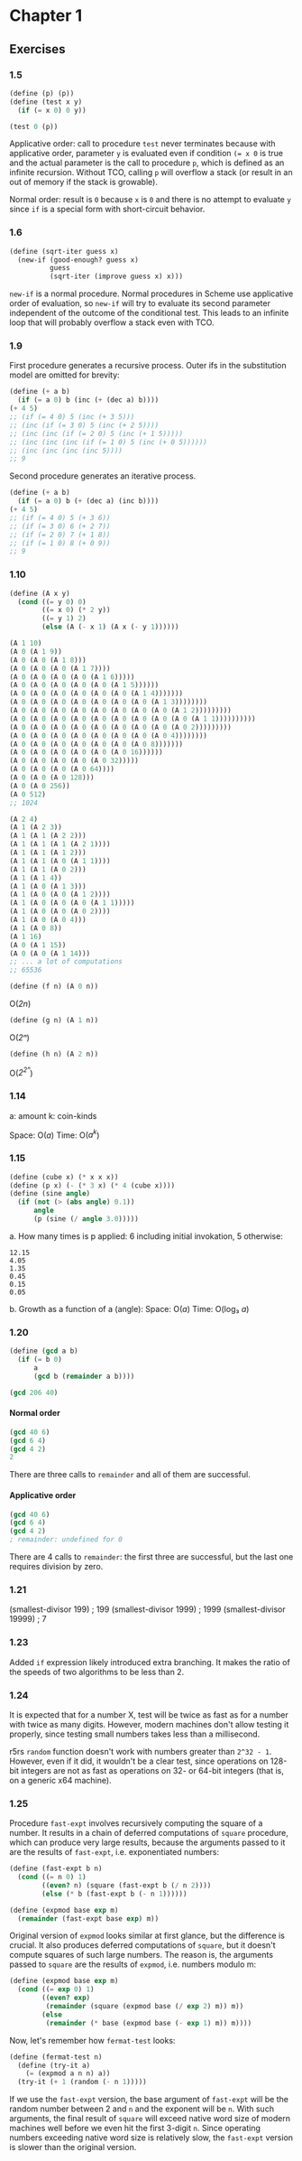 # Chapter 1

## Exercises

### 1.5
```scheme
(define (p) (p))
(define (test x y)
  (if (= x 0) 0 y))

(test 0 (p))
```
Applicative order: call to procedure `test` never terminates because with applicative order, parameter `y` is evaluated even if condition `(= x 0` is true and the actual parameter is the call to procedure `p`, which is defined as an infinite recursion. 
Without TCO, calling `p` will overflow a stack (or result in an out of memory if the stack is growable).

Normal order: result is `0` because `x` is `0` and there is no attempt to evaluate `y` since `if` is a special form with short-circuit behavior.

### 1.6
```scheme
(define (sqrt-iter guess x)
  (new-if (good-enough? guess x)
          guess
          (sqrt-iter (improve guess x) x)))
```
`new-if` is a normal procedure. Normal procedures in Scheme use applicative order of evaluation, so `new-if` will try to evaluate its second parameter independent of the outcome of the conditional test. This leads to an infinite loop that will probably overflow a stack even with TCO.

### 1.9
First procedure generates a recursive process. 
Outer ifs in the substitution model are omitted for brevity:
```scheme
(define (+ a b)
  (if (= a 0) b (inc (+ (dec a) b))))
(+ 4 5)
;; (if (= 4 0) 5 (inc (+ 3 5)))
;; (inc (if (= 3 0) 5 (inc (+ 2 5))))
;; (inc (inc (if (= 2 0) 5 (inc (+ 1 5)))))
;; (inc (inc (inc (if (= 1 0) 5 (inc (+ 0 5))))))
;; (inc (inc (inc (inc 5))))
;; 9
```

Second procedure generates an iterative process.
```scheme
(define (+ a b)
  (if (= a 0) b (+ (dec a) (inc b))))
(+ 4 5)
;; (if (= 4 0) 5 (+ 3 6))
;; (if (= 3 0) 6 (+ 2 7))
;; (if (= 2 0) 7 (+ 1 8))
;; (if (= 1 0) 8 (+ 0 9))
;; 9
```

### 1.10
```scheme
(define (A x y)
  (cond ((= y 0) 0)
        ((= x 0) (* 2 y))
        ((= y 1) 2)
        (else (A (- x 1) (A x (- y 1))))))
```
```scheme
(A 1 10)
(A 0 (A 1 9))
(A 0 (A 0 (A 1 8)))
(A 0 (A 0 (A 0 (A 1 7))))
(A 0 (A 0 (A 0 (A 0 (A 1 6)))))
(A 0 (A 0 (A 0 (A 0 (A 0 (A 1 5))))))
(A 0 (A 0 (A 0 (A 0 (A 0 (A 0 (A 1 4)))))))
(A 0 (A 0 (A 0 (A 0 (A 0 (A 0 (A 0 (A 1 3))))))))
(A 0 (A 0 (A 0 (A 0 (A 0 (A 0 (A 0 (A 0 (A 1 2)))))))))
(A 0 (A 0 (A 0 (A 0 (A 0 (A 0 (A 0 (A 0 (A 0 (A 1 1))))))))))
(A 0 (A 0 (A 0 (A 0 (A 0 (A 0 (A 0 (A 0 (A 0 2)))))))))
(A 0 (A 0 (A 0 (A 0 (A 0 (A 0 (A 0 (A 0 4))))))))
(A 0 (A 0 (A 0 (A 0 (A 0 (A 0 (A 0 8)))))))
(A 0 (A 0 (A 0 (A 0 (A 0 (A 0 16))))))
(A 0 (A 0 (A 0 (A 0 (A 0 32)))))
(A 0 (A 0 (A 0 (A 0 64))))
(A 0 (A 0 (A 0 128)))
(A 0 (A 0 256))
(A 0 512)
;; 1024
```
```scheme
(A 2 4)
(A 1 (A 2 3))
(A 1 (A 1 (A 2 2)))
(A 1 (A 1 (A 1 (A 2 1))))
(A 1 (A 1 (A 1 2)))
(A 1 (A 1 (A 0 (A 1 1))))
(A 1 (A 1 (A 0 2)))
(A 1 (A 1 4))
(A 1 (A 0 (A 1 3)))
(A 1 (A 0 (A 0 (A 1 2))))
(A 1 (A 0 (A 0 (A 0 (A 1 1)))))
(A 1 (A 0 (A 0 (A 0 2))))
(A 1 (A 0 (A 0 4)))
(A 1 (A 0 8))
(A 1 16)
(A 0 (A 1 15))
(A 0 (A 0 (A 1 14)))
;; ... a lot of computations
;; 65536
```

```scheme
(define (f n) (A 0 n))
```
O(*2n*)
```scheme
(define (g n) (A 1 n))
```
O(*2ⁿ*)
```scheme
(define (h n) (A 2 n))
```
O(*2<sup>2ⁿ</sup>*)

### 1.14
a: amount
k: coin-kinds

Space: O(*a*)
Time: O(*a<sup>k</sup>*)

### 1.15
```scheme
(define (cube x) (* x x x))
(define (p x) (- (* 3 x) (* 4 (cube x))))
(define (sine angle)
  (if (not (> (abs angle) 0.1))
      angle
      (p (sine (/ angle 3.0)))))
```
a. How many times is p applied: 6 including initial invokation, 5 otherwise:
```
12.15
4.05
1.35
0.45
0.15
0.05
```

b. Growth as a function of a (angle):
Space: O(*a*)
Time: O(log₃ *a*)

### 1.20
```scheme
(define (gcd a b)
  (if (= b 0)
      a
      (gcd b (remainder a b))))

(gcd 206 40)
```

#### Normal order
```scheme
(gcd 40 6)
(gcd 6 4)
(gcd 4 2)
2
```
There are three calls to `remainder` and all of them are successful.

#### Applicative order
```scheme
(gcd 40 6)
(gcd 6 4)
(gcd 4 2)
; remainder: undefined for 0
```
There are 4 calls to `remainder`: the first three are successful, but the last one requires division by zero.

### 1.21
(smallest-divisor 199)    ; 199
(smallest-divisor 1999)   ; 1999
(smallest-divisor 19999)  ; 7

### 1.23
Added `if` expression likely introduced extra branching.
It makes the ratio of the speeds of two algorithms to be less than 2.

### 1.24
It is expected that for a number X, test will be twice as fast as for a number with twice as many digits.
However, modern machines don't allow testing it properly, since testing small numbers takes less than a millisecond.

r5rs `random` function doesn't work with numbers greater than `2^32 - 1`.
However, even if it did, it wouldn't be a clear test, since operations on 128-bit integers
are not as fast as operations on 32- or 64-bit integers (that is, on a generic x64 machine).

### 1.25
Procedure `fast-expt` involves recursively computing the square of a number. It results in a chain of deferred computations of `square` procedure, which can produce very large results, because the arguments passed to it are the results of `fast-expt`, i.e. exponentiated numbers:
```scheme
(define (fast-expt b n)
  (cond ((= n 0) 1)
        ((even? n) (square (fast-expt b (/ n 2))))
        (else (* b (fast-expt b (- n 1))))))

(define (expmod base exp m)
  (remainder (fast-expt base exp) m))
```

Original version of `expmod` looks similar at first glance, but the difference is crucial. It also produces deferred computations of `square`, but it doesn't compute squares of such large numbers. The reason is, the arguments passed to `square` are the results of `expmod`, i.e. numbers modulo m:
```scheme
(define (expmod base exp m)
  (cond ((= exp 0) 1)
        ((even? exp)
         (remainder (square (expmod base (/ exp 2) m)) m))
        (else
         (remainder (* base (expmod base (- exp 1) m)) m))))
```

Now, let's remember how `fermat-test` looks:
```scheme
(define (fermat-test n)
  (define (try-it a)
    (= (expmod a n n) a))
  (try-it (+ 1 (random (- n 1)))))
```
If we use the `fast-expt` version, the base argument of `fast-expt` will be the random number between 2 and `n` and the exponent will be `n`. With such arguments, the final result of `square` will exceed native word size of modern machines well before we even hit the first 3-digit `n`. Since operating  numbers exceeding native word size is relatively slow, the `fast-expt` version is slower than the original version.
